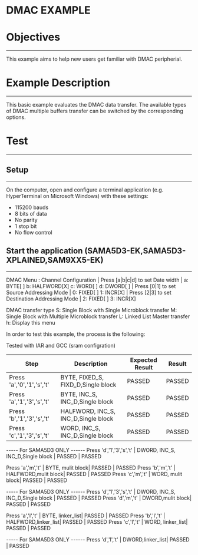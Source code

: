 DMAC EXAMPLE
============

# Objectives
------------
This example aims to help new users get familiar with DMAC peripherial.

# Example Description
---------------------
This basic example evaluates the DMAC data transfer. The available types of
DMAC multiple buffers transfer can be switched by the corresponding options.

# Test
------

## Setup
--------
On the computer, open and configure a terminal application
(e.g. HyperTerminal on Microsoft Windows) with these settings:
 - 115200 bauds
 - 8 bits of data
 - No parity
 - 1 stop bit
 - No flow control

## Start the application (SAMA5D3-EK,SAMA5D3-XPLAINED,SAM9XX5-EK)
-------------------------------------------
DMAC Menu :
Channel Configuration
| Press [a|b|c|d] to set Date width
|   a: BYTE[ ] b: HALFWORD[X] c: WORD[ ] d: DWORD[ ]
| Press [0|1] to set Source Addressing Mode
|   0: FIXED[ ] 1: INCR[X]
| Press [2|3] to set Destination Addressing Mode
|   2: FIXED[ ] 3: INCR[X]

DMAC transfer type
    S: Single Block with Single Microblock transfer
    M: Single Block with Multiple Microblock transfer
    L: Linked List Master transfer
    h: Display this menu

In order to test this example, the process is the following:

Tested with IAR and GCC (sram configration)

Step | Description | Expected Result | Result
-----|-------------|-----------------|-------
Press 'a','0','1','s','t' | BYTE, FIXED_S, FIXD_D,Single block | PASSED | PASSED
Press 'a','1','3','s','t' | BYTE, INC_S, INC_D,Single block | PASSED | PASSED
Press 'b','1','3','s','t' | HALFWORD, INC_S, INC_D,Single block | PASSED | PASSED
Press 'c','1','3','s','t' | WORD, INC_S, INC_D,Single block | PASSED | PASSED
----- For SAMA5D3 ONLY ------
Press 'd','1','3','s','t' | DWORD, INC_S, INC_D,Single block | PASSED | PASSED

Press 'a','m','t' | BYTE, mulit block| PASSED | PASSED
Press 'b','m','t' | HALFWORD,mulit block| PASSED | PASSED
Press 'c','m','t' | WORD, mulit block| PASSED | PASSED

----- For SAMA5D3 ONLY ------
Press 'd','1','3','s','t' | DWORD, INC_S, INC_D,Single block | PASSED | PASSED
Press 'd','m','t' | DWORD,mulit block| PASSED | PASSED

Press 'a','l','t' | BYTE, linker_list| PASSED | PASSED
Press 'b','l','t' | HALFWORD,linker_list| PASSED | PASSED
Press 'c','l','t' | WORD, linker_list| PASSED | PASSED

----- For SAMA5D3 ONLY ------
Press 'd','l','t' | DWORD,linker_list| PASSED | PASSED
